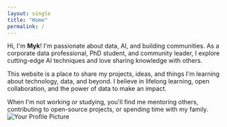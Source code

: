 ```yaml
---
layout: single
title: "Home"
permalink: /
---
```


Hi, I'm **Myk**! I'm passionate about data, AI, and building communities. As a corporate data professional, PhD student, and community leader, I explore cutting-edge AI techniques and love sharing knowledge with others.  

This website is a place to share my projects, ideas, and things I'm learning about technology, data, and beyond. I believe in lifelong learning, open collaboration, and the power of data to make an impact.

When I'm not working or studying, you'll find me mentoring others, contributing to open-source projects, or spending time with my family.
![Your Profile Picture](img/prof_pic.jpg)

